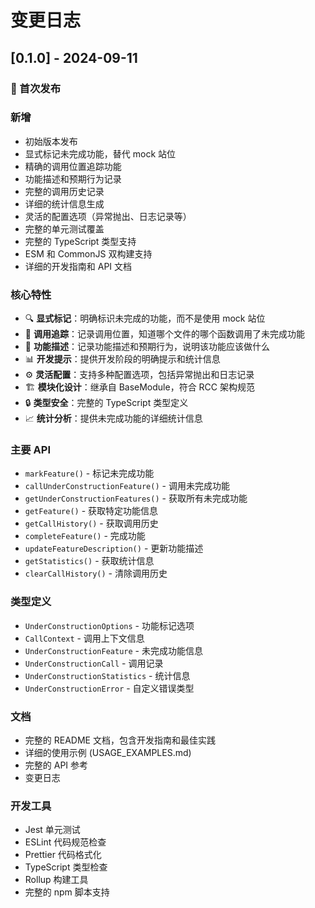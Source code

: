 # 变更日志

## [0.1.0] - 2024-09-11

### 🎉 首次发布

### 新增
- 初始版本发布
- 显式标记未完成功能，替代 mock 站位
- 精确的调用位置追踪功能
- 功能描述和预期行为记录
- 完整的调用历史记录
- 详细的统计信息生成
- 灵活的配置选项（异常抛出、日志记录等）
- 完整的单元测试覆盖
- 完整的 TypeScript 类型支持
- ESM 和 CommonJS 双构建支持
- 详细的开发指南和 API 文档

### 核心特性
- 🔍 **显式标记**：明确标识未完成的功能，而不是使用 mock 站位
- 📍 **调用追踪**：记录调用位置，知道哪个文件的哪个函数调用了未完成功能
- 📝 **功能描述**：记录功能描述和预期行为，说明该功能应该做什么
- 📊 **开发提示**：提供开发阶段的明确提示和统计信息
- ⚙️ **灵活配置**：支持多种配置选项，包括异常抛出和日志记录
- 🏗️ **模块化设计**：继承自 BaseModule，符合 RCC 架构规范
- 🔒 **类型安全**：完整的 TypeScript 类型定义
- 📈 **统计分析**：提供未完成功能的详细统计信息

### 主要 API
- `markFeature()` - 标记未完成功能
- `callUnderConstructionFeature()` - 调用未完成功能
- `getUnderConstructionFeatures()` - 获取所有未完成功能
- `getFeature()` - 获取特定功能信息
- `getCallHistory()` - 获取调用历史
- `completeFeature()` - 完成功能
- `updateFeatureDescription()` - 更新功能描述
- `getStatistics()` - 获取统计信息
- `clearCallHistory()` - 清除调用历史

### 类型定义
- `UnderConstructionOptions` - 功能标记选项
- `CallContext` - 调用上下文信息
- `UnderConstructionFeature` - 未完成功能信息
- `UnderConstructionCall` - 调用记录
- `UnderConstructionStatistics` - 统计信息
- `UnderConstructionError` - 自定义错误类型

### 文档
- 完整的 README 文档，包含开发指南和最佳实践
- 详细的使用示例 (USAGE_EXAMPLES.md)
- 完整的 API 参考
- 变更日志

### 开发工具
- Jest 单元测试
- ESLint 代码规范检查
- Prettier 代码格式化
- TypeScript 类型检查
- Rollup 构建工具
- 完整的 npm 脚本支持